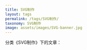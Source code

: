 ```yaml
---
title: SVG制作
layout: tags
permalink: /tags/SVG制作/
taxonomy: SVG制作
image: assets/images/SVG-banner.jpg
---
```


分类《SVG制作》下的文章：